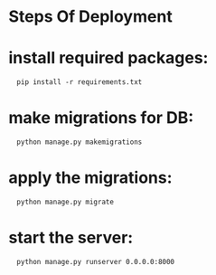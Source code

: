 # Steps Of Deployment


  # install required packages:

      pip install -r requirements.txt

  # make migrations for DB:

      python manage.py makemigrations

  # apply the migrations:

      python manage.py migrate

  # start the server:

      python manage.py runserver 0.0.0.0:8000
